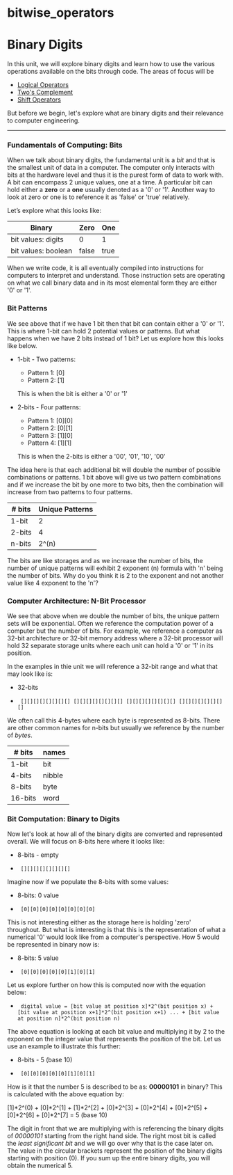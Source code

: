 # bitwise_operators


# Binary Digits
In this unit, we will explore binary digits and learn how to use the various operations available on the bits through code.  The areas of focus will be   

  - [Logical Operators]   
  - [Two's Complement]
  - [Shift Operators]

But before we begin, let's explore what are binary digits and their relevance to computer engineering.
_____________________
### Fundamentals of Computing:  Bits
When we talk about binary digits, the fundamental unit is a *bit* and that is the smallest unit of data in a computer.  The computer only interacts with bits at the hardware level and thus it is the purest form of data to work with.  A bit can encompass 2 unique values, one at a time.  A particular bit can hold either a **zero** or a **one** usually denoted as a '0' or '1'.  Another way to look at zero or one is to reference it as 'false' or 'true' relatively. 

Let’s explore what this looks like:

| Binary | Zero| One|
|---------------------------|-----|----|
|bit values: digits | 0 | 1|
| bit values: boolean                 | false |true|

When we write code, it is all eventually compiled into instructions for computers to interpret and understand.  Those instruction sets are operating on what we call binary data and in its most elemental form they are either '0' or '1'.  

### Bit Patterns
We see above that if we have 1 bit then that bit can contain either a '0' or '1'.  This is where 1-bit can hold 2 potential  values or patterns. But what happens when we have 2 bits instead of 1 bit?  Let us explore how this looks like below.
 * 1-bit -
    Two patterns:  
    - Pattern 1:  [0]
    - Pattern 2:  [1]
    
    This is when the bit is either a '0' or '1'
 * 2-bits - Four patterns:  
    - Pattern 1:  [0][0]
    - Pattern 2:  [0][1]
    - Pattern 3:  [1][0]
    - Pattern 4:  [1][1]
    
    This is when the 2-bits is either a '00', '01', '10', '00'

The idea here is that each additional bit will double the number of possible combinations or patterns.  1 bit above will give us two pattern combinations and if we increase the bit by one more to two bits, then the combination will increase from two patterns to four patterns.  

| # bits | Unique Patterns| 
|-------------------|-----|
|1-bit | 2 |
|2-bits               | 4 |
|n-bits               | 2^(n) |

The bits are like storages and as we increase the number of bits, the number of unique patterns will exhibit 2 exponent (n) formula with 'n' being the number of bits.  Why do you think it is 2 to the exponent and not another value like 4 exponent to the 'n'?

### Computer Architecture:  N-Bit Processor
We see that above when we double the number of bits, the unique pattern sets will be exponential.  Often we reference the computation power of a computer but the number of bits.  For example, we reference a computer as 32-bit architecture or 32-bit memory address where a 32-bit processor will hold 32 separate storage units where each unit can hold a '0' or '1' in its position.

In the examples in thie unit we will reference a 32-bit range and what that may look like is:

 - 32-bits
 -      [][][][][][][][] [][][][][][][][] [][][][][][][][] [][][][][][][][]
We often call this 4-bytes where each byte is represented as 8-bits.  There are other common names for n-bits but usually we reference by the number of *bytes*.  

| # bits | names| 
|-------------------|-----|
|1-bit | bit |
|4-bits               | nibble |
|8-bits               | byte |
|16-bits               | word |

### Bit Computation:  Binary to Digits
Now let's look at how all of the binary digits are converted and represented overall.  We will focus on 8-bits here where it looks like:
 - 8-bits - empty
 -      [][][][][][][][]

Imagine now if we populate the 8-bits with some values:
 - 8-bits:  0 value
 -      [0][0][0][0][0][0][0][0]
 
This is not interesting either as the storage here is holding 'zero' throughout.  But what is interesting is that this is the representation of what a numerical '0' would look like from a computer's perspective.  How 5 would be represented in binary now is:
 - 8-bits:  5 value
 -      [0][0][0][0][0][1][0][1]
 
Let us explore further on how this is computed now with the equation below:

 -      digital value = [bit value at position x]*2^(bit position x) + [bit value at position x+1]*2^(bit position x+1) ... + [bit value at position n]*2^(bit position n)
 
The above equation is looking at each bit value and multiplying it by 2 to the exponent on the integer value that represents the position of the bit.  Let us use an example to illustrate this further:
 - 8-bits - 5 (base 10)
 -      [0][0][0][0][0][1][0][1]

How is it that the number 5 is described to be as:  **00000101** in binary? 
This is calculated with the above equation by:

[1]*2^(0) + [0]*2^[1] + [1]*2^[2] + [0]*2^[3] + [0]*2^[4] + [0]*2^[5] + [0]*2^[6] + [0]*2^[7] = 5 (base 10)

The digit in front that we are multiplying with is referencing the binary digits of *00000101* starting from the right hand side.  The right most bit is called the *least significant bit* and we will go over why that is the case later on.  The value in the circular brackets represent the position of the binary digits starting with position (0).  If you sum up the entire binary digits, you will obtain the numerical 5. 

[Logical Operators]: <https://github.com/WilliamHoang/bitwise_operators/tree/master/Logical_Operators>
[Two's Complement]:  <https://github.com/WilliamHoang/bitwise_operators/tree/master/Twos_Complement>
[Shift Operators]:<https://github.com/WilliamHoang/bitwise_operators/tree/master/Shift_Operators>


